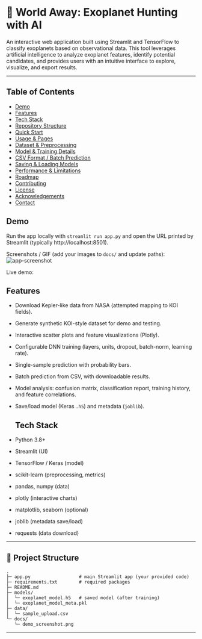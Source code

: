 # 🌌 World Away: Exoplanet Hunting with AI
An interactive web application built using Streamlit and TensorFlow to classify exoplanets based on observational data. This tool leverages artificial intelligence to analyze exoplanet features, identify potential candidates, and provides users with an intuitive interface to explore, visualize, and export results.

---
## Table of Contents
- [Demo](#demo)
- [Features](#features)
- [Tech Stack](#tech-stack)
- [Repository Structure](#repository-structure)
- [Quick Start](#quick-start)
- [Usage & Pages](#usage--pages)
- [Dataset & Preprocessing](#dataset--preprocessing)
- [Model & Training Details](#model--training-details)
- [CSV Format / Batch Prediction](#csv-format--batch-prediction)
- [Saving & Loading Models](#saving--loading-models)
- [Performance & Limitations](#performance--limitations)
- [Roadmap](#roadmap)
- [Contributing](#contributing)
- [License](#license)
- [Acknowledgements](#acknowledgements)
- [Contact](#contact)

 ## Demo
Run the app locally with `streamlit run app.py` and open the URL printed by Streamlit (typically http://localhost:8501).

Screenshots / GIF (add your images to `docs/` and update paths):
![app-screenshot](docs/demo_screenshot.png)

Live demo: <link-to-deployed-app>

## Features
- Download Kepler-like data from NASA (attempted mapping to KOI fields).
- Generate synthetic KOI-style dataset for demo and testing.
- Interactive scatter plots and feature visualizations (Plotly).
- Configurable DNN training (layers, units, dropout, batch-norm, learning rate).
- Single-sample prediction with probability bars.
- Batch prediction from CSV, with downloadable results.
- Model analysis: confusion matrix, classification report, training history, and feature correlations.
- Save/load model (Keras `.h5`) and metadata (`joblib`).

  ## Tech Stack
- Python 3.8+
- Streamlit (UI)
- TensorFlow / Keras (model)
- scikit-learn (preprocessing, metrics)
- pandas, numpy (data)
- plotly (interactive charts)
- matplotlib, seaborn (optional)
- joblib (metadata save/load)
- requests (data download)

---

## 📂 Project Structure

```
.
├─ app.py                  # main Streamlit app (your provided code)
├─ requirements.txt        # required packages
├─ README.md
├─ models/
│  └─ exoplanet_model.h5   # saved model (after training)
│  └─ exoplanet_model_meta.pkl
├─ data/
│  └─ sample_upload.csv
└─ docs/
   └─ demo_screenshot.png

```

---






